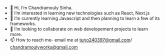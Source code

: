 - 👋 Hi, I’m Chandramouly Sinha.
- 👀 I’m interested in learning new technologies such as React, Next.js
- 🌱 I’m currently learning Javascript and then planning to learn a few of its frameworks.
- 💞️ I’m looking to collaborate on web developement projects to learn more.
- 📫 How to reach me- email me at turjo240397@gmail.com/ chandramoulyworks@gmail.com

<!---
Chandramouly007/Chandramouly007 is a ✨ special ✨ repository because its `README.md` (this file) appears on your GitHub profile.
You can click the Preview link to take a look at your changes.
--->
